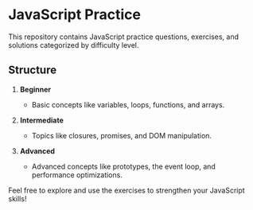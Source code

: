 # JavaScript Practice

This repository contains JavaScript practice questions, exercises, and solutions categorized by difficulty level.

## Structure
1. **Beginner**
   - Basic concepts like variables, loops, functions, and arrays.

2. **Intermediate**
   - Topics like closures, promises, and DOM manipulation.

3. **Advanced**
   - Advanced concepts like prototypes, the event loop, and performance optimizations.

Feel free to explore and use the exercises to strengthen your JavaScript skills!

